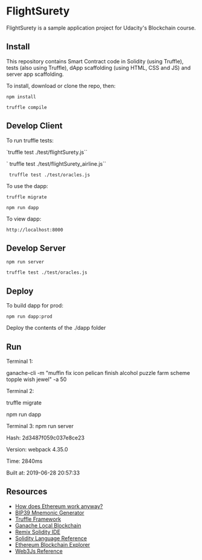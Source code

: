 # FlightSurety

FlightSurety is a sample application project for Udacity's Blockchain course.

## Install

This repository contains Smart Contract code in Solidity (using Truffle), tests (also using Truffle), dApp scaffolding (using HTML, CSS and JS) and server app scaffolding.

To install, download or clone the repo, then:

`npm install`

`truffle compile`

## Develop Client

To run truffle tests:

`truffle test ./test/flightSurety.js``

` truffle test ./test/flightSurety_airline.js``

` truffle test ./test/oracles.js`

To use the dapp:

`truffle migrate`

`npm run dapp`

To view dapp:

`http://localhost:8000`

## Develop Server

`npm run server`

`truffle test ./test/oracles.js`

## Deploy

To build dapp for prod:

`npm run dapp:prod`

Deploy the contents of the ./dapp folder

## Run

Terminal 1:

ganache-cli -m "muffin fix icon pelican finish alcohol puzzle farm scheme topple wish jewel" -a 50

Terminal 2:

truffle migrate

npm run dapp

Terminal 3:
npm run server

Hash: 2d3487f059c037e8ce23

Version: webpack 4.35.0

Time: 2840ms

Built at: 2019-06-28 20:57:33


## Resources

* [How does Ethereum work anyway?](https://medium.com/@preethikasireddy/how-does-ethereum-work-anyway-22d1df506369)
* [BIP39 Mnemonic Generator](https://iancoleman.io/bip39/)
* [Truffle Framework](http://truffleframework.com/)
* [Ganache Local Blockchain](http://truffleframework.com/ganache/)
* [Remix Solidity IDE](https://remix.ethereum.org/)
* [Solidity Language Reference](http://solidity.readthedocs.io/en/v0.4.24/)
* [Ethereum Blockchain Explorer](https://etherscan.io/)
* [Web3Js Reference](https://github.com/ethereum/wiki/wiki/JavaScript-API)